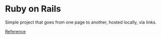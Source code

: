 # Ruby on Rails
Simple project that goes from one page to another, hosted locally, via links.

[Reference](https://www.youtube.com/watch?v=GY7Ps8fqGdc&list=PLGLfVvz_LVvSngZQwrhYXlPnJf1zYqghI)
